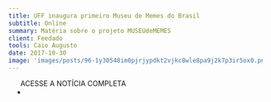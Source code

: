 ```yaml
---
title: UFF inaugura primeiro Museu de Memes do Brasil
subtitle: Online
summary: Matéria sobre o projeto MUSEUdeMEMES
client: Feedado
tools: Caio Augusto
date: 2017-10-30
image: 'images/posts/96-1y30548im0pjrjypdkt2vjkc8wle8pa9j2k7p3ir5ox0.png'
---
```




<div class="post__share"><ul class="share__list list-reset">ACESSE A NOTÍCIA COMPLETA<li class="share__item" style="margin-left: 10px"><a class="share__link share__facebook" style="background: #fa5657" href="https://feedado.com.br/index.php/2017/10/30/uff-inaugura-primeiro-museu-de-memes-do-brasil/ 
onclick=window.open(this.href, 'pop-up', 'left=20,top=20,width=500,height=500,toolbar=1,resizable=0'); return false;" title="Link" rel="nofollow"><i class="fa-solid fa-link"></i></a></li></ul></div>
<!-- <div class="gallery-box"><div class="gallery"><img src="/clipping/images/example-1.jpg" loading="lazy" alt="Project"><img src="/clipping/images/example-2.jpg" loading="lazy" alt="Project"></div><em>Gallery / <a href="https://www.freepik.com/" target="_blank">Freepic</a></em></div> -->